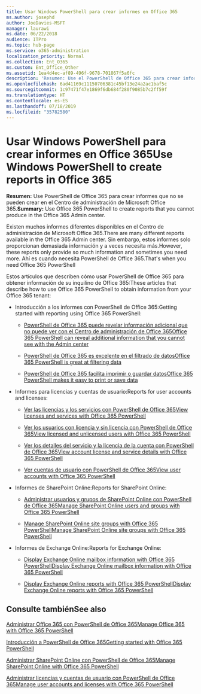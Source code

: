 ```yaml
---
title: Usar Windows PowerShell para crear informes en Office 365
ms.author: josephd
author: JoeDavies-MSFT
manager: laurawi
ms.date: 06/22/2018
audience: ITPro
ms.topic: hub-page
ms.service: o365-administration
localization_priority: Normal
ms.collection: Ent_O365
ms.custom: Ent_Office_Other
ms.assetid: 1ea4d4ec-af89-496f-9678-701867f5a6fc
description: 'Resumen: Use el PowerShell de Office 365 para crear informes que no se pueden crear en el Centro de administración de Office 365.'
ms.openlocfilehash: 6ad41169c11150706381c45bf13e24a2ac1baf5c
ms.sourcegitcommit: 1c97471f47e1869f6db684f280f9085b7c2ff59f
ms.translationtype: HT
ms.contentlocale: es-ES
ms.lasthandoff: 07/18/2019
ms.locfileid: "35782580"
---
```

# <a name="use-windows-powershell-to-create-reports-in-office-365"></a><span data-ttu-id="05d4e-103">Usar Windows PowerShell para crear informes en Office 365</span><span class="sxs-lookup"><span data-stu-id="05d4e-103">Use Windows PowerShell to create reports in Office 365</span></span>

 <span data-ttu-id="05d4e-104">**Resumen:** Use PowerShell de Office 365 para crear informes que no se pueden crear en el Centro de administración de Microsoft Office 365.</span><span class="sxs-lookup"><span data-stu-id="05d4e-104">**Summary:** Use Office 365 PowerShell to create reports that you cannot produce in the Office 365 Admin center.</span></span>
  
<span data-ttu-id="05d4e-105">Existen muchos informes diferentes disponibles en el Centro de administración de Microsoft Office 365.</span><span class="sxs-lookup"><span data-stu-id="05d4e-105">There are many different reports available in the Office 365 Admin center.</span></span> <span data-ttu-id="05d4e-106">Sin embargo, estos informes solo proporcionan demasiada información y a veces necesita más.</span><span class="sxs-lookup"><span data-stu-id="05d4e-106">However, these reports only provide so much information and sometimes you need more.</span></span> <span data-ttu-id="05d4e-107">Ahí es cuando necesita PowerShell de Office 365.</span><span class="sxs-lookup"><span data-stu-id="05d4e-107">That's when you need Office 365 PowerShell</span></span>
  
<span data-ttu-id="05d4e-108">Estos artículos que describen cómo usar PowerShell de Office 365 para obtener información de su inquilino de Office 365:</span><span class="sxs-lookup"><span data-stu-id="05d4e-108">These articles that describe how to use Office 365 PowerShell to obtain information from your Office 365 tenant:</span></span>
  
- <span data-ttu-id="05d4e-109">Introducción a los informes con PowerShell de Office 365:</span><span class="sxs-lookup"><span data-stu-id="05d4e-109">Getting started with reporting using Office 365 PowerShell:</span></span>
    
  - [<span data-ttu-id="05d4e-110">PowerShell de Office 365 puede revelar información adicional que no puede ver con el Centro de administración de Office 365</span><span class="sxs-lookup"><span data-stu-id="05d4e-110">Office 365 PowerShell can reveal additional information that you cannot see with the Admin center</span></span>](https://technet.microsoft.com/library/dn568034.aspx#reveal)
    
  - [<span data-ttu-id="05d4e-111">PowerShell de Office 365 es excelente en el filtrado de datos</span><span class="sxs-lookup"><span data-stu-id="05d4e-111">Office 365 PowerShell is great at filtering data</span></span>](https://technet.microsoft.com/library/dn568034.aspx#filter)
    
  - [<span data-ttu-id="05d4e-112">PowerShell de Office 365 facilita imprimir o guardar datos</span><span class="sxs-lookup"><span data-stu-id="05d4e-112">Office 365 PowerShell makes it easy to print or save data</span></span>](https://technet.microsoft.com/library/dn568034.aspx#printsave)
    
- <span data-ttu-id="05d4e-113">Informes para licencias y cuentas de usuario:</span><span class="sxs-lookup"><span data-stu-id="05d4e-113">Reports for user accounts and licenses:</span></span>
    
  - [<span data-ttu-id="05d4e-114">Ver las licencias y los servicios con PowerShell de Office 365</span><span class="sxs-lookup"><span data-stu-id="05d4e-114">View licenses and services with Office 365 PowerShell</span></span>](view-licenses-and-services-with-office-365-powershell.md)
    
  - [<span data-ttu-id="05d4e-115">Ver los usuarios con licencia y sin licencia con PowerShell de Office 365</span><span class="sxs-lookup"><span data-stu-id="05d4e-115">View licensed and unlicensed users with Office 365 PowerShell</span></span>](view-licensed-and-unlicensed-users-with-office-365-powershell.md)
    
  - [<span data-ttu-id="05d4e-116">Ver los detalles del servicio y la licencia de la cuenta con PowerShell de Office 365</span><span class="sxs-lookup"><span data-stu-id="05d4e-116">View account license and service details with Office 365 PowerShell</span></span>](view-account-license-and-service-details-with-office-365-powershell.md)
    
  - [<span data-ttu-id="05d4e-117">Ver cuentas de usuario con PowerShell de Office 365</span><span class="sxs-lookup"><span data-stu-id="05d4e-117">View user accounts with Office 365 PowerShell</span></span>](view-user-accounts-with-office-365-powershell.md)
    
- <span data-ttu-id="05d4e-118">Informes de SharePoint Online:</span><span class="sxs-lookup"><span data-stu-id="05d4e-118">Reports for SharePoint Online:</span></span>
    
  - [<span data-ttu-id="05d4e-119">Administrar usuarios y grupos de SharePoint Online con PowerShell de Office 365</span><span class="sxs-lookup"><span data-stu-id="05d4e-119">Manage SharePoint Online users and groups with Office 365 PowerShell</span></span>](http://technet.microsoft.com/library/9680af2e-a965-4e62-92ee-da72105c7800.aspx)
    
  - [<span data-ttu-id="05d4e-120">Manage SharePoint Online site groups with Office 365 PowerShell</span><span class="sxs-lookup"><span data-stu-id="05d4e-120">Manage SharePoint Online site groups with Office 365 PowerShell</span></span>](http://technet.microsoft.com/library/122f4099-c78d-4cce-bab0-4343b04596ae.aspx)
    
- <span data-ttu-id="05d4e-121">Informes de Exchange Online:</span><span class="sxs-lookup"><span data-stu-id="05d4e-121">Reports for Exchange Online:</span></span>
    
  - [<span data-ttu-id="05d4e-122">Display Exchange Online mailbox information with Office 365 PowerShell</span><span class="sxs-lookup"><span data-stu-id="05d4e-122">Display Exchange Online mailbox information with Office 365 PowerShell</span></span>](http://technet.microsoft.com/library/13843002-56ca-4b75-81c5-84386522b01b.aspx)
    
  - [<span data-ttu-id="05d4e-123">Display Exchange Online reports with Office 365 PowerShell</span><span class="sxs-lookup"><span data-stu-id="05d4e-123">Display Exchange Online reports with Office 365 PowerShell</span></span>](http://technet.microsoft.com/library/4873a063-9fc4-4ed9-826a-6e935fef61d4.aspx)
    
## <a name="see-also"></a><span data-ttu-id="05d4e-124">Consulte también</span><span class="sxs-lookup"><span data-stu-id="05d4e-124">See also</span></span>

#### 

[<span data-ttu-id="05d4e-125">Administrar Office 365 con PowerShell de Office 365</span><span class="sxs-lookup"><span data-stu-id="05d4e-125">Manage Office 365 with Office 365 PowerShell</span></span>](manage-office-365-with-office-365-powershell.md)
  
[<span data-ttu-id="05d4e-126">Introducción a PowerShell de Office 365</span><span class="sxs-lookup"><span data-stu-id="05d4e-126">Getting started with Office 365 PowerShell</span></span>](getting-started-with-office-365-powershell.md)
  
[<span data-ttu-id="05d4e-127">Administrar SharePoint Online con PowerShell de Office 365</span><span class="sxs-lookup"><span data-stu-id="05d4e-127">Manage SharePoint Online with Office 365 PowerShell</span></span>](manage-sharepoint-online-with-office-365-powershell.md)
  
[<span data-ttu-id="05d4e-128">Administrar licencias y cuentas de usuario con PowerShell de Office 365</span><span class="sxs-lookup"><span data-stu-id="05d4e-128">Manage user accounts and licenses with Office 365 PowerShell</span></span>](manage-user-accounts-and-licenses-with-office-365-powershell.md)
  
